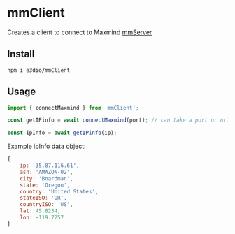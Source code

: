 # mmClient

Creates a client to connect to Maxmind [mmServer](https://github.com/e3dio/mmServer)

## Install

`npm i e3dio/mmClient`

## Usage

```javascript
import { connectMaxmind } from 'mmClient';

const getIPinfo = await connectMaxmind(port); // can take a port or url: 'wss://domain.com'

const ipInfo = await getIPinfo(ip);
```
Example ipInfo data object:
```javascript
{
	ip: '35.87.116.61',
	asn: 'AMAZON-02',
	city: 'Boardman',
	state: 'Oregon',
	country: 'United States',
	stateISO: 'OR',
	countryISO: 'US',
	lat: 45.8234,
	lon: -119.7257
}
```
